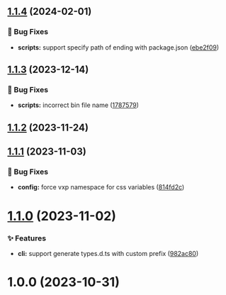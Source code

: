 ## [1.1.4](https://github.com/vexip-ui/vexip-ui/compare/scripts@1.1.3...scripts@1.1.4) (2024-02-01)


### 🐞 Bug Fixes

* **scripts:** support specify path of ending with package.json ([ebe2f09](https://github.com/vexip-ui/vexip-ui/commit/ebe2f099f9d48a4837b95ee201e084b6e78c44a2))



## [1.1.3](https://github.com/vexip-ui/vexip-ui/compare/scripts@1.1.2...scripts@1.1.3) (2023-12-14)


### 🐞 Bug Fixes

* **scripts:** incorrect bin file name ([1787579](https://github.com/vexip-ui/vexip-ui/commit/178757942b3da009946e479c6d9ce8c3e36d5e46))



## [1.1.2](https://github.com/vexip-ui/vexip-ui/compare/scripts@1.1.1...scripts@1.1.2) (2023-11-24)



## [1.1.1](https://github.com/vexip-ui/vexip-ui/compare/scripts@1.1.0...scripts@1.1.1) (2023-11-03)


### 🐞 Bug Fixes

* **config:** force vxp namespace for css variables ([814fd2c](https://github.com/vexip-ui/vexip-ui/commit/814fd2caaada47b3e7053ec69673b4b6bc881dd8))



# [1.1.0](https://github.com/vexip-ui/vexip-ui/compare/scripts@1.0.0...scripts@1.1.0) (2023-11-02)


### ✨ Features

* **cli:** support generate types.d.ts with custom prefix ([982ac80](https://github.com/vexip-ui/vexip-ui/commit/982ac80767350aca4eadfa413b1186c4fb01a43e))



# 1.0.0 (2023-10-31)



